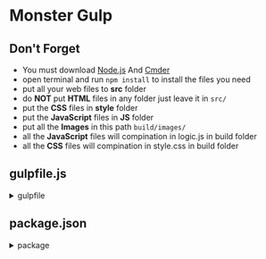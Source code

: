 # Monster Gulp

## Don't Forget

- You must download [Node.js](https://nodejs.org/en/) And [Cmder](https://cmder.net/)
- open terminal and run `npm install` to install the files you need
- put all your web files to **src** folder
- do **NOT** put **HTML** files in any folder just leave it in `src/`
- put the **CSS** files in **style** folder
- put the **JavaScript** files in **JS** folder
- put all the **Images** in this path `build/images/`
- all the **JavaScript** files will compination in logic.js in build folder
- all the **CSS** files will compination in style.css in build folder

## gulpfile.js

<details>
<summary>gulpfile</summary>
<p>

```js
const livereload = require("gulp-livereload");
const gulp = require("gulp");
// gulp plugin to minify HTML.
const htmlmin = require("gulp-htmlmin");
const { parallel } = require("gulp");
// gulp plugin to minify CSS, using clean-css
const cleanCSS = require("gulp-clean-css");
//  to cancat files
var concat = require("gulp-concat");

// for html
function html() {
  return gulp
    .src("src/*.html")
    .pipe(htmlmin({ collapseWhitespace: true }))
    .pipe(gulp.dest("build"))
    .pipe(livereload());
}
// for css
function css() {
  return gulp
    .src("src/style/*.css")
    .pipe(cleanCSS({ compatibility: "ie8" }))
    .pipe(concat("style.css"))
    .pipe(gulp.dest("build"))
    .pipe(livereload());
}

// for js
function js() {
  return gulp
    .src("src/js/*.js")
    .pipe(concat("logic.js"))
    .pipe(gulp.dest("build"))
    .pipe(livereload());
}

exports.default = function () {
  require("./server.js");
  livereload.listen();

  gulp.watch(["src/*.html", "src/*.css", "src/*.js"], parallel(html, css, js));
};
```

</p>
</details>

## package.json

<details>
<summary>package</summary>
<p>

```json
{
  "name": "monster-game",
  "version": "1.0.0",
  "main": "index.js",
  "devDependencies": {
    "gulp": "^4.0.2",
    "gulp-clean-css": "^4.3.0",
    "gulp-concat": "^2.6.1",
    "gulp-livereload": "^4.0.2"
  },
  "scripts": {
    "test": "echo \"Error: no test specified\" && exit 1"
  },
  "author": "Monster",
  "license": "ISC",
  "description": "",
  "dependencies": {
    "gulp-htmlmin": "^5.0.1",
    "static-server": "^2.2.1"
  }
}
```

</p>
</details>
